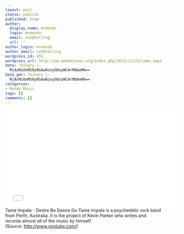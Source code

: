 ```yaml
---
layout: post
status: publish
published: true
author:
  display_name: mrmondo
  login: mrmondo
  email: not@telling
  url: ''
author_login: mrmondo
author_email: not@telling
wordpress_id: 455
wordpress_url: http://wp.mondotunes.org/index.php/2012/11/25/tame-impala-desire-be-desire-go-tame-impala-is/
date: !binary |-
  MjAxMi0xMS0yNSAwNzoyODoyNCArMDAwMA==
date_gmt: !binary |-
  MjAxMi0xMS0yNSAwNzoyODoyNCArMDAwMA==
categories:
- Mondo Music
tags: []
comments: []
---
```

<iframe width="560" height="315" src="//www.youtube.com/embed/RjeaW48wkPo" frameborder="0"> </iframe>
Tame Impala - Desire Be Desire Go
<span>Tame Impala is a psychedelic rock band from Perth, Australia. It is the project of Kevin Parker who writes and records almost all of the music by himself.</span>
<div class="attribution">(<span>Source:</span> <a href="http://www.youtube.com/">http://www.youtube.com/</a>)</div>
